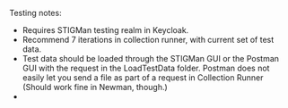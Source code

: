 Testing notes:
- Requires STIGMan testing realm in Keycloak.
- Recommend 7 iterations in collection runner, with current set of test data.
- Test data should be loaded through the STIGMan GUI or the Postman GUI with the request in the LoadTestData folder. Postman does not easily let you send a file as part of a request in Collection Runner (Should work fine in Newman, though.)
- 
